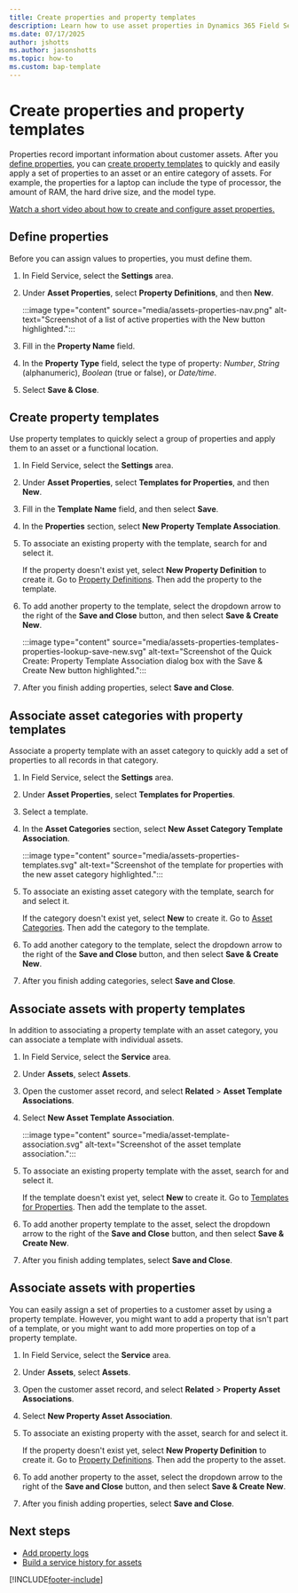 ```yaml
---
title: Create properties and property templates
description: Learn how to use asset properties in Dynamics 365 Field Service.
ms.date: 07/17/2025
author: jshotts
ms.author: jasonshotts
ms.topic: how-to
ms.custom: bap-template
---
```


# Create properties and property templates

Properties record important information about customer assets. After you [define properties](#define-properties), you can [create property templates](#create-property-templates) to quickly and easily apply a set of properties to an asset or an entire category of assets. For example, the properties for a laptop can include the type of processor, the amount of RAM, the hard drive size, and the model type.

[Watch a short video about how to create and configure asset properties.](https://www.youtube.com/watch?v=dhruNqBXMgw)

## Define properties

Before you can assign values to properties, you must define them.

1. In Field Service, select the **Settings** area.

1. Under **Asset Properties**, select **Property Definitions**, and then **New**.

    :::image type="content" source="media/assets-properties-nav.png" alt-text="Screenshot of a list of active properties with the New button highlighted.":::

1. Fill in the **Property Name** field.

1. In the **Property Type** field, select the type of property: *Number*, *String* (alphanumeric), *Boolean* (true or false), or *Date/time*.

1. Select **Save & Close**.

## Create property templates

Use property templates to quickly select a group of properties and apply them to an asset or a functional location.

1. In Field Service, select the **Settings** area.

1. Under **Asset Properties**, select **Templates for Properties**, and then **New**.

1. Fill in the **Template Name** field, and then select **Save**.

1. In the **Properties** section, select **New Property Template Association**.

1. To associate an existing property with the template, search for and select it.

    If the property doesn't exist yet, select **New Property Definition** to create it. Go to [Property Definitions](#define-properties). Then add the property to the template.

1. To add another property to the template, select the dropdown arrow to the right of the **Save and Close** button, and then select **Save & Create New**.

    :::image type="content" source="media/assets-properties-templates-properties-lookup-save-new.svg" alt-text="Screenshot of the Quick Create: Property Template Association dialog box with the Save & Create New button highlighted.":::

1. After you finish adding properties, select **Save and Close**.

## Associate asset categories with property templates

Associate a property template with an asset category to quickly add a set of properties to all records in that category.

1. In Field Service, select the **Settings** area.

1. Under **Asset Properties**, select **Templates for Properties**.

1. Select a template.

1. In the **Asset Categories** section, select **New Asset Category Template Association**.

    :::image type="content" source="media/assets-properties-templates.svg" alt-text="Screenshot of the template for properties with the new asset category highlighted.":::

1. To associate an existing asset category with the template, search for and select it.

    If the category doesn't exist yet, select **New** to create it. Go to [Asset Categories](assets.md#create-and-assign-asset-categories). Then add the category to the template.

1. To add another category to the template, select the dropdown arrow to the right of the **Save and Close** button, and then select **Save & Create New**.

1. After you finish adding categories, select **Save and Close**.

## Associate assets with property templates

In addition to associating a property template with an asset category, you can associate a template with individual assets.

1. In Field Service, select the **Service** area.

1. Under **Assets**, select **Assets**.

1. Open the customer asset record, and select **Related** > **Asset Template Associations**.

1. Select **New Asset Template Association**.

    :::image type="content" source="media/asset-template-association.svg" alt-text="Screenshot of the asset template association.":::

1. To associate an existing property template with the asset, search for and select it.

    If the template doesn't exist yet, select **New** to create it. Go to [Templates for Properties](#create-property-templates). Then add the template to the asset.

1. To add another property template to the asset, select the dropdown arrow to the right of the **Save and Close** button, and then select **Save & Create New**.

1. After you finish adding templates, select **Save and Close**.

## Associate assets with properties

You can easily assign a set of properties to a customer asset by using a property template. However, you might want to add a property that isn't part of a template, or you might want to add more properties on top of a property template.

1. In Field Service, select the **Service** area.

1. Under **Assets**, select **Assets**.

1. Open the customer asset record, and select **Related** > **Property Asset Associations**.

1. Select **New Property Asset Association**.

1. To associate an existing property with the asset, search for and select it.

    If the property doesn't exist yet, select **New Property Definition** to create it. Go to [Property Definitions](#define-properties). Then add the property to the asset.

1. To add another property to the asset, select the dropdown arrow to the right of the **Save and Close** button, and then select **Save & Create New**.

1. After you finish adding properties, select **Save and Close**.

## Next steps

- [Add property logs](property-logs.md)
- [Build a service history for assets](service-history.md)

[!INCLUDE[footer-include](../includes/footer-banner.md)]
